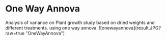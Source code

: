 <h1> One Way Annova </h1>
Analysis of variance on Plant growth study based on dried weights and different treatments.
 using one way annova.
![onewayannova](result.JPG?raw=true "OneWayAnnova")
